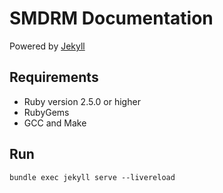 # SMDRM Documentation

Powered by [Jekyll](https://jekyllrb.com/)

## Requirements

- Ruby version 2.5.0 or higher
- RubyGems
- GCC and Make


## Run

```shell
bundle exec jekyll serve --livereload
```
